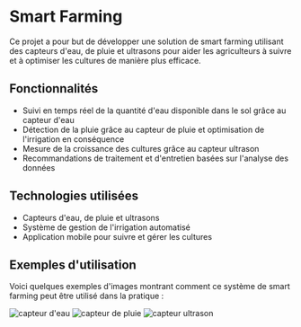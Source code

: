 # Smart Farming

Ce projet a pour but de développer une solution de smart farming utilisant des capteurs d'eau, de pluie et ultrasons pour aider les agriculteurs à suivre et à optimiser les cultures de manière plus efficace.

## Fonctionnalités

- Suivi en temps réel de la quantité d'eau disponible dans le sol grâce au capteur d'eau
- Détection de la pluie grâce au capteur de pluie et optimisation de l'irrigation en conséquence
- Mesure de la croissance des cultures grâce au capteur ultrason
- Recommandations de traitement et d'entretien basées sur l'analyse des données

## Technologies utilisées

- Capteurs d'eau, de pluie et ultrasons
- Système de gestion de l'irrigation automatisé
- Application mobile pour suivre et gérer les cultures

## Exemples d'utilisation

Voici quelques exemples d'images montrant comment ce système de smart farming peut être utilisé dans la pratique :

![capteur d'eau](Images/water-sensor.jpg)
![capteur de pluie](Images/rain-sensor.jpg)
![capteur ultrason](Images/ultrasonic-sensor.jpg)


